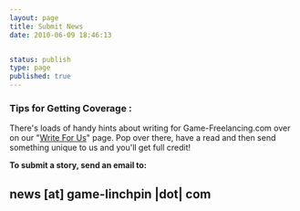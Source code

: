 ```yaml
---
layout: page
title: Submit News
date: 2010-06-09 18:46:13


status: publish
type: page
published: true
---
```

### Tips for Getting Coverage :

There's loads of handy hints about writing for Game-Freelancing.com over
on our "[Write For Us](/write-for-us/)" page.
 Pop over there, have a read and then send something unique to us and
you'll get full credit!

**To submit a story, send an email to:**

news [at] game-linchpin |dot| com
---------------------------------
